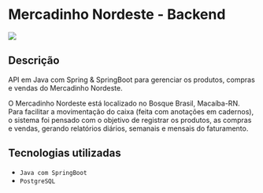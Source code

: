 # Mercadinho Nordeste - Backend

<p>
  <img src="http://img.shields.io/static/v1?label=STATUS&message=EM%20DESENVOLVIMENTO&color=GREEN&style=for-the-badge"/>
</p>

## Descrição
API em Java com Spring & SpringBoot para gerenciar os produtos, compras e vendas do Mercadinho Nordeste.

O Mercadinho Nordeste está localizado no Bosque Brasil, Macaíba-RN. Para facilitar a movimentação do caixa (feita com anotações em cadernos), o sistema foi pensado com o objetivo de registrar os produtos, as compras e vendas, gerando relatórios diários, semanais e mensais do faturamento.

## Tecnologias utilizadas
- ``Java com SpringBoot``
- ``PostgreSQL``
